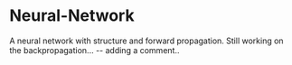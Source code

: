 # Neural-Network
A neural network with structure and forward propagation. Still working on the backpropagation...
-- adding a comment..
